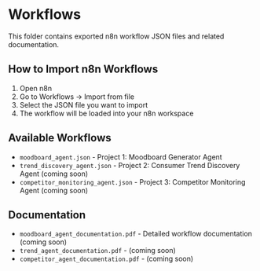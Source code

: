 # Workflows

This folder contains exported n8n workflow JSON files and related documentation.

## How to Import n8n Workflows

1. Open n8n
2. Go to Workflows → Import from file
3. Select the JSON file you want to import
4. The workflow will be loaded into your n8n workspace

## Available Workflows

- `moodboard_agent.json` - Project 1: Moodboard Generator Agent
- `trend_discovery_agent.json` - Project 2: Consumer Trend Discovery Agent (coming soon)
- `competitor_monitoring_agent.json` - Project 3: Competitor Monitoring Agent (coming soon)

## Documentation

- `moodboard_agent_documentation.pdf` - Detailed workflow documentation (coming soon)
- `trend_agent_documentation.pdf` - (coming soon)
- `competitor_agent_documentation.pdf` - (coming soon)
